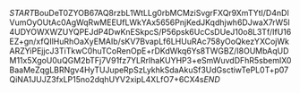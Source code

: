 $START$BouDeT0ZYOB67AQ8rzbL1WtLLg0rbMCMziSvgrFXQr9XmTYtI/D4nDlVumOyOUtAc0AgWqRwMEEUfLWkYAx5656PnjKedJKqdhjwh6DJwaX7rW5I4UDYOWXWZUYQPEJdP4DwKnESkpcS/P56psk6UcCsDUeJ10o8L3Tf/IfU16EZ+gn/xfQIlHuRhOaXyEMAIb/sKV7BvapLf6LHUuRAc758yOoQkezYXCojWkARZYiPEjjcJ3TiTkwC0huTCoRenOpE+rDKdWkq6Ys8TWGBZ/I8OUMbAqUDM11x5XgoU0uQGM2bTFj7V91fz7YLRrlhaKUYHP3+eSmWuvdDFhR5sbemIX0BaaMeZqgLBRNgv4HyTUJupeRpSzLykhkSdaAkuSf3UdGsctiwTePL0T+p07QiNA1JUJZ3fxLP15no2dqhUYV2xipL4XLfO7+6CX4s$END$